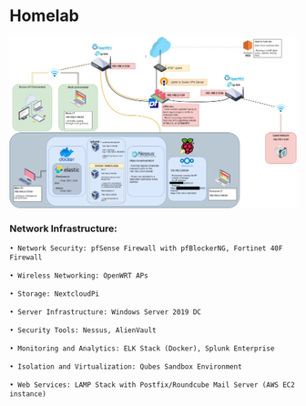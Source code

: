 # Homelab

![Network Map](https://github.com/hangnail-en/homelab/blob/main/NetworkMap.png?raw=true)

### Network Infrastructure:

	• Network Security: pfSense Firewall with pfBlockerNG, Fortinet 40F Firewall

	• Wireless Networking: OpenWRT APs

	• Storage: NextcloudPi

	• Server Infrastructure: Windows Server 2019 DC

	• Security Tools: Nessus, AlienVault

	• Monitoring and Analytics: ELK Stack (Docker), Splunk Enterprise

	• Isolation and Virtualization: Qubes Sandbox Environment

	• Web Services: LAMP Stack with Postfix/Roundcube Mail Server (AWS EC2 instance)
